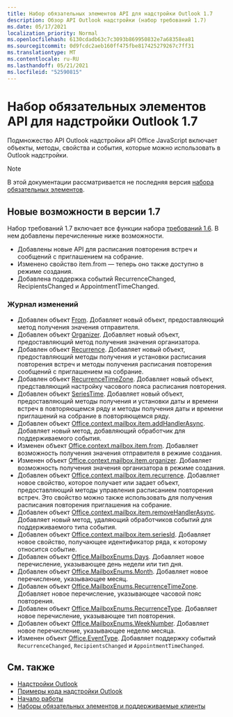 ```yaml
---
title: Набор обязательных элементов API для надстройки Outlook 1.7
description: Обзор API Outlook надстройки (набор требований 1.7)
ms.date: 05/17/2021
localization_priority: Normal
ms.openlocfilehash: 6130cdadb63c7c3093b869950832e7a68358ea81
ms.sourcegitcommit: 0d9fcdc2aeb160ff475fbe817425279267c7ff31
ms.translationtype: MT
ms.contentlocale: ru-RU
ms.lasthandoff: 05/21/2021
ms.locfileid: "52590815"
---
```

# <a name="outlook-add-in-api-requirement-set-17"></a>Набор обязательных элементов API для надстройки Outlook 1.7

Подмножество API Outlook надстройки aPI Office JavaScript включает объекты, методы, свойства и события, которые можно использовать в Outlook надстройки.

> [!NOTE]
> В этой документации рассматривается не последняя версия [набора обязательных элементов](../../requirement-sets/outlook-api-requirement-sets.md).

## <a name="whats-new-in-17"></a>Новые возможности в версии 1.7

Набор требований 1.7 включает все функции набора [требований 1.6](../requirement-set-1.6/outlook-requirement-set-1.6.md). В нем добавлены перечисленные ниже возможности.

- Добавлены новые API для расписания повторения встреч и сообщений с приглашением на собрание.
- Изменено свойство item.from — теперь оно также доступно в режиме создания.
- Добавлена поддержка событий RecurrenceChanged, RecipientsChanged и AppointmentTimeChanged.

### <a name="change-log"></a>Журнал изменений

- Добавлен объект [From](/javascript/api/outlook/office.from?view=outlook-js-1.7&preserve-view=true). Добавляет новый объект, предоставляющий метод получения значения отправителя.
- Добавлен объект [Organizer](/javascript/api/outlook/office.organizer?view=outlook-js-1.7&preserve-view=true). Добавляет новый объект, предоставляющий метод получения значения организатора.
- Добавлен объект [Recurrence](/javascript/api/outlook/office.recurrence?view=outlook-js-1.7&preserve-view=true). Добавляет новый объект, предоставляющий методы получения и установки расписания повторения встреч и методы получения расписания повторения сообщений с приглашением на собрание.
- Добавлен объект [RecurrenceTimeZone](/javascript/api/outlook/office.recurrencetimezone?view=outlook-js-1.7&preserve-view=true). Добавляет новый объект, представляющий настройку часового пояса расписания повторения.
- Добавлен объект [SeriesTime](/javascript/api/outlook/office.seriestime?view=outlook-js-1.7&preserve-view=true). Добавляет новый объект, предоставляющий методы получения и установки даты и времени встреч в повторяющемся ряду и методы получения даты и времени приглашений на собрание в повторяющемся ряду.
- Добавлен объект [Office.context.mailbox.item.addHandlerAsync](office.context.mailbox.item.md#methods). Добавляет новый метод, добавляющий обработчик для поддерживаемого события.
- Изменен объект [Office.context.mailbox.item.from](office.context.mailbox.item.md#properties). Добавляет возможность получения значения отправителя в режиме создания.
- Изменен объект [Office.context.mailbox.item.organizer](office.context.mailbox.item.md#properties). Добавляет возможность получения значения организатора в режиме создания.
- Добавлен объект [Office.context.mailbox.item.recurrence](office.context.mailbox.item.md#properties). Добавляет новое свойство, которое получает или задает объект, предоставляющий методы управления расписанием повторения встреч. Это свойство можно также использовать для получения расписания повторения приглашения на собрание.
- Добавлен объект [Office.context.mailbox.item.removeHandlerAsync](office.context.mailbox.item.md#methods). Добавляет новый метод, удаляющий обработчиков событий для поддерживаемого типа события. 
- Добавлен объект [Office.context.mailbox.item.seriesId](office.context.mailbox.item.md#properties). Добавляет новое свойство, получающее идентификатор ряда, к которому относится событие.
- Добавлен объект [Office.MailboxEnums.Days](/javascript/api/outlook/office.mailboxenums.days?view=outlook-js-1.7&preserve-view=true). Добавляет новое перечисление, указывающее день недели или тип дня.
- Добавлен объект [Office.MailboxEnums.Month](/javascript/api/outlook/office.mailboxenums.month?view=outlook-js-1.7&preserve-view=true). Добавляет новое перечисление, указывающее месяц.
- Добавлен объект [Office.MailboxEnums.RecurrenceTimeZone](/javascript/api/outlook/office.mailboxenums.recurrencetimezone?view=outlook-js-1.7&preserve-view=true). Добавляет новое перечисление, указывающее часовой пояс повторения.
- Добавлен объект [Office.MailboxEnums.RecurrenceType](/javascript/api/outlook/office.mailboxenums.recurrencetype?view=outlook-js-1.7&preserve-view=true). Добавляет новое перечисление, указывающее тип повторения.
- Добавлен объект [ Office.MailboxEnums.WeekNumber](/javascript/api/outlook/office.mailboxenums.weeknumber?view=outlook-js-1.7&preserve-view=true). Добавляет новое перечисление, указывающее неделю месяца.
- Изменен объект [Office.EventType](/javascript/api/office/office.eventtype). Добавляет поддержку событий `RecurrenceChanged`, `RecipientsChanged` и `AppointmentTimeChanged`.

## <a name="see-also"></a>См. также

- [Надстройки Outlook](../../../outlook/outlook-add-ins-overview.md)
- [Примеры кода надстройки Outlook](https://developer.microsoft.com/outlook/gallery/?filterBy=Outlook,Samples,Add-ins)
- [Начало работы](../../../quickstarts/outlook-quickstart.md)
- [Наборы обязательных элементов и поддерживаемые клиенты](../../requirement-sets/outlook-api-requirement-sets.md)
